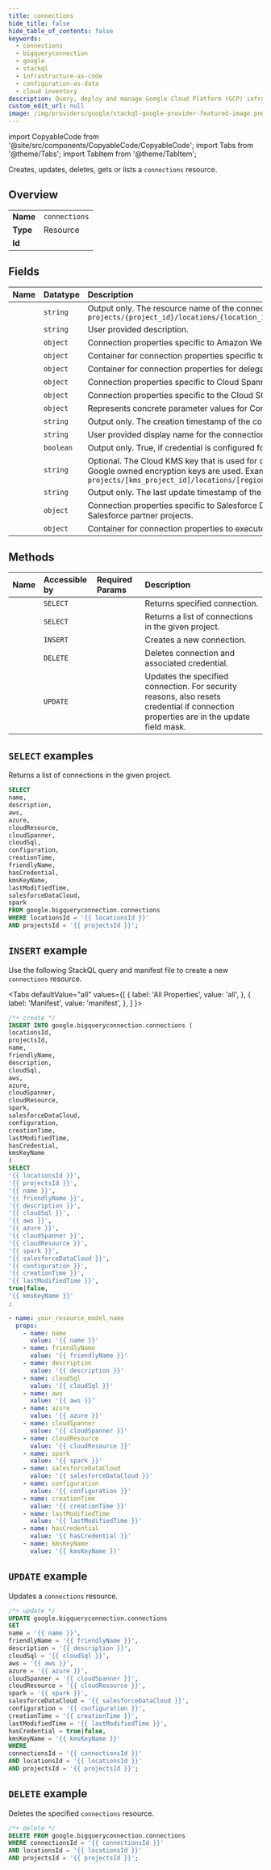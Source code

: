 ```yaml
---
title: connections
hide_title: false
hide_table_of_contents: false
keywords:
  - connections
  - bigqueryconnection
  - google
  - stackql
  - infrastructure-as-code
  - configuration-as-data
  - cloud inventory
description: Query, deploy and manage Google Cloud Platform (GCP) infrastructure and resources using SQL
custom_edit_url: null
image: /img/providers/google/stackql-google-provider-featured-image.png
---
```


import CopyableCode from '@site/src/components/CopyableCode/CopyableCode';
import Tabs from '@theme/Tabs';
import TabItem from '@theme/TabItem';

Creates, updates, deletes, gets or lists a <code>connections</code> resource.

## Overview
<table><tbody>
<tr><td><b>Name</b></td><td><code>connections</code></td></tr>
<tr><td><b>Type</b></td><td>Resource</td></tr>
<tr><td><b>Id</b></td><td><CopyableCode code="google.bigqueryconnection.connections" /></td></tr>
</tbody></table>

## Fields
| Name | Datatype | Description |
|:-----|:---------|:------------|
| <CopyableCode code="name" /> | `string` | Output only. The resource name of the connection in the form of: `projects/{project_id}/locations/{location_id}/connections/{connection_id}` |
| <CopyableCode code="description" /> | `string` | User provided description. |
| <CopyableCode code="aws" /> | `object` | Connection properties specific to Amazon Web Services (AWS). |
| <CopyableCode code="azure" /> | `object` | Container for connection properties specific to Azure. |
| <CopyableCode code="cloudResource" /> | `object` | Container for connection properties for delegation of access to GCP resources. |
| <CopyableCode code="cloudSpanner" /> | `object` | Connection properties specific to Cloud Spanner. |
| <CopyableCode code="cloudSql" /> | `object` | Connection properties specific to the Cloud SQL. |
| <CopyableCode code="configuration" /> | `object` | Represents concrete parameter values for Connector Configuration. |
| <CopyableCode code="creationTime" /> | `string` | Output only. The creation timestamp of the connection. |
| <CopyableCode code="friendlyName" /> | `string` | User provided display name for the connection. |
| <CopyableCode code="hasCredential" /> | `boolean` | Output only. True, if credential is configured for this connection. |
| <CopyableCode code="kmsKeyName" /> | `string` | Optional. The Cloud KMS key that is used for credentials encryption. If omitted, internal Google owned encryption keys are used. Example: `projects/[kms_project_id]/locations/[region]/keyRings/[key_region]/cryptoKeys/[key]` |
| <CopyableCode code="lastModifiedTime" /> | `string` | Output only. The last update timestamp of the connection. |
| <CopyableCode code="salesforceDataCloud" /> | `object` | Connection properties specific to Salesforce DataCloud. This is intended for use only by Salesforce partner projects. |
| <CopyableCode code="spark" /> | `object` | Container for connection properties to execute stored procedures for Apache Spark. |

## Methods
| Name | Accessible by | Required Params | Description |
|:-----|:--------------|:----------------|:------------|
| <CopyableCode code="get" /> | `SELECT` | <CopyableCode code="connectionsId, locationsId, projectsId" /> | Returns specified connection. |
| <CopyableCode code="list" /> | `SELECT` | <CopyableCode code="locationsId, projectsId" /> | Returns a list of connections in the given project. |
| <CopyableCode code="create" /> | `INSERT` | <CopyableCode code="locationsId, projectsId" /> | Creates a new connection. |
| <CopyableCode code="delete" /> | `DELETE` | <CopyableCode code="connectionsId, locationsId, projectsId" /> | Deletes connection and associated credential. |
| <CopyableCode code="patch" /> | `UPDATE` | <CopyableCode code="connectionsId, locationsId, projectsId" /> | Updates the specified connection. For security reasons, also resets credential if connection properties are in the update field mask. |

## `SELECT` examples

Returns a list of connections in the given project.

```sql
SELECT
name,
description,
aws,
azure,
cloudResource,
cloudSpanner,
cloudSql,
configuration,
creationTime,
friendlyName,
hasCredential,
kmsKeyName,
lastModifiedTime,
salesforceDataCloud,
spark
FROM google.bigqueryconnection.connections
WHERE locationsId = '{{ locationsId }}'
AND projectsId = '{{ projectsId }}'; 
```

## `INSERT` example

Use the following StackQL query and manifest file to create a new <code>connections</code> resource.

<Tabs
    defaultValue="all"
    values={[
        { label: 'All Properties', value: 'all', },
        { label: 'Manifest', value: 'manifest', },
    ]
}>
<TabItem value="all">

```sql
/*+ create */
INSERT INTO google.bigqueryconnection.connections (
locationsId,
projectsId,
name,
friendlyName,
description,
cloudSql,
aws,
azure,
cloudSpanner,
cloudResource,
spark,
salesforceDataCloud,
configuration,
creationTime,
lastModifiedTime,
hasCredential,
kmsKeyName
)
SELECT 
'{{ locationsId }}',
'{{ projectsId }}',
'{{ name }}',
'{{ friendlyName }}',
'{{ description }}',
'{{ cloudSql }}',
'{{ aws }}',
'{{ azure }}',
'{{ cloudSpanner }}',
'{{ cloudResource }}',
'{{ spark }}',
'{{ salesforceDataCloud }}',
'{{ configuration }}',
'{{ creationTime }}',
'{{ lastModifiedTime }}',
true|false,
'{{ kmsKeyName }}'
;
```
</TabItem>
<TabItem value="manifest">

```yaml
- name: your_resource_model_name
  props:
    - name: name
      value: '{{ name }}'
    - name: friendlyName
      value: '{{ friendlyName }}'
    - name: description
      value: '{{ description }}'
    - name: cloudSql
      value: '{{ cloudSql }}'
    - name: aws
      value: '{{ aws }}'
    - name: azure
      value: '{{ azure }}'
    - name: cloudSpanner
      value: '{{ cloudSpanner }}'
    - name: cloudResource
      value: '{{ cloudResource }}'
    - name: spark
      value: '{{ spark }}'
    - name: salesforceDataCloud
      value: '{{ salesforceDataCloud }}'
    - name: configuration
      value: '{{ configuration }}'
    - name: creationTime
      value: '{{ creationTime }}'
    - name: lastModifiedTime
      value: '{{ lastModifiedTime }}'
    - name: hasCredential
      value: '{{ hasCredential }}'
    - name: kmsKeyName
      value: '{{ kmsKeyName }}'

```
</TabItem>
</Tabs>

## `UPDATE` example

Updates a <code>connections</code> resource.

```sql
/*+ update */
UPDATE google.bigqueryconnection.connections
SET 
name = '{{ name }}',
friendlyName = '{{ friendlyName }}',
description = '{{ description }}',
cloudSql = '{{ cloudSql }}',
aws = '{{ aws }}',
azure = '{{ azure }}',
cloudSpanner = '{{ cloudSpanner }}',
cloudResource = '{{ cloudResource }}',
spark = '{{ spark }}',
salesforceDataCloud = '{{ salesforceDataCloud }}',
configuration = '{{ configuration }}',
creationTime = '{{ creationTime }}',
lastModifiedTime = '{{ lastModifiedTime }}',
hasCredential = true|false,
kmsKeyName = '{{ kmsKeyName }}'
WHERE 
connectionsId = '{{ connectionsId }}'
AND locationsId = '{{ locationsId }}'
AND projectsId = '{{ projectsId }}';
```

## `DELETE` example

Deletes the specified <code>connections</code> resource.

```sql
/*+ delete */
DELETE FROM google.bigqueryconnection.connections
WHERE connectionsId = '{{ connectionsId }}'
AND locationsId = '{{ locationsId }}'
AND projectsId = '{{ projectsId }}';
```
